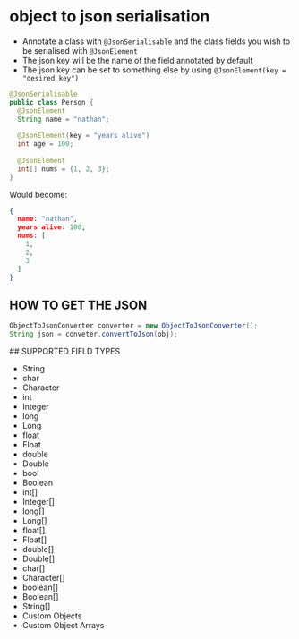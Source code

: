# object to json serialisation

- Annotate a class with ```@JsonSerialisable``` and the class fields you wish to be serialised with ```@JsonElement```
- The json key will be the name of the field annotated by default
- The json key can be set to something else by using ```@JsonElement(key = "desired key")```

```java
@JsonSerialisable
public class Person {
  @JsonElement
  String name = "nathan";
  
  @JsonElement(key = "years alive")
  int age = 100;
  
  @JsonElement
  int[] nums = {1, 2, 3};
}
```

Would become:

```json
{
  name: "nathan",
  years alive: 100,
  nums: [
    1,
    2,
    3
  ]
}
```

## HOW TO GET THE JSON

```java
ObjectToJsonConverter converter = new ObjectToJsonConverter();
String json = conveter.convertToJson(obj);
```

## SUPPORTED FIELD TYPES

- String
- char
- Character
- int
- Integer
- long
- Long
- float
- Float
- double
- Double
- bool
- Boolean
- int[]
- Integer[]
- long[]
- Long[]
- float[]
- Float[]
- double[]
- Double[]
- char[]
- Character[]
- boolean[]
- Boolean[]
- String[]
- Custom Objects 
- Custom Object Arrays

